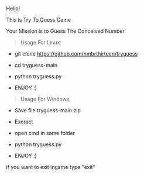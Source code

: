 Hello!

This is Try To Guess Game

Your Mission is to Guess The Conceived Number

> Usage For Linux:
  - git clone https://github.com/nmbrthirteen/tryguess
  - cd tryguess-main
  - python tryguess.py
  
  - ENJOY  :)
    
> Usage For Windows:
  - Save file tryguess-main.zip
  - Excract
  - open cmd in same folder
  - python tryguess.py
  
  - ENJOY  :)
  
if you want to exit ingame type "exit"
